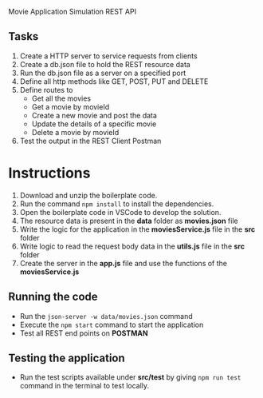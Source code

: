 Movie Application Simulation
REST API

## Tasks

1. Create a HTTP server to service requests from clients​
2. Create a db.json file to hold the REST resource data ​
3. Run the db.json file as a server on a specified port​
4. Define all http methods like GET, POST, PUT and DELETE​
5. Define routes to​
    - Get all the movies​
    - Get a movie by movieId​
    - Create a new movie and post the data​
    - Update the details of a specific movie​
    - Delete a movie by movieId​
6. Test the output in the REST Client Postman​


# Instructions

1. Download and unzip the boilerplate code.
2. Run the command `npm install` to install the dependencies.
3. Open the boilerplate code in VSCode to develop the solution.
4. The resource data is present in the **data** folder as **movies.json** file
5. Write the logic for the application in the **moviesService.js** file in the **src** folder
6. Write logic to read the request body data in the **utils.js** file in the **src** folder
7. Create the server in the **app.js** file and use the functions of the **moviesService.js**

## Running the code

- Run the `json-server -w data/movies.json` command
- Execute the `npm start` command to start the application
- Test all REST end points on **POSTMAN**

## Testing the application

- Run the test scripts available under **src/test** by giving `npm run test` command in the terminal to test locally.
